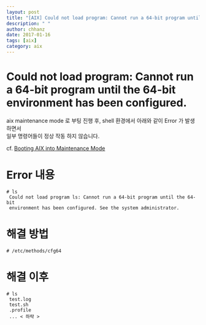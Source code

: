 ```yaml
---
layout: post
title: "[AIX] Could not load program: Cannot run a 64-bit program until the 64-bit environment has been configured."
description: " "
author: chhanz
date: 2017-01-16
tags: [aix]
category: aix
---
```


# Could not load program: Cannot run a 64-bit program until the 64-bit environment has been configured.

aix maintenance mode 로 부팅 진행 후, shell 환경에서 아래와 같이 Error 가 발생하면서   
일부 명령어들이 정상 작동 하지 않습니다.  

cf. [Booting AIX into Maintenance Mode](http://www-01.ibm.com/support/docview.wss?uid=isg3T1013056)

# Error 내용   
```
# ls
 Could not load program ls: Cannot run a 64-bit program until the 64-bit
 environment has been configured. See the system administrator.
```

# 해결 방법
```
# /etc/methods/cfg64
```

# 해결 이후
```
# ls 
 test.log
 test.sh
 .profile
 ... < 하략 >
```
